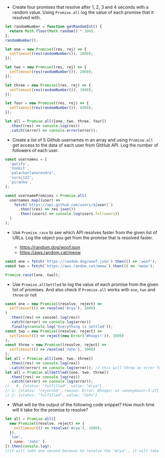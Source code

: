 - Create four promises that resolve after 1, 2, 3 and 4 seconds with a random value. Using `Promise.all` log the value of each promise that it resolved with.

```js
let randomNumber = function getRandomInt() {
  return Math.floor(Math.random() * 100);
};
randomNumber();

let one = new Promise((res, rej) => {
  setTimeout(res(randomNumber()), 1000);
});

let two = new Promise((res, rej) => {
  setTimeout(res(randomNumber()), 2000);
});

let three = new Promise((res, rej) => {
  setTimeout(res(randomNumber()), 3000);
});

let four = new Promise((res, rej) => {
  setTimeout(res(randomNumber()), 4000);
});

let all = Promise.all([one, two, three, four])
  .then((res) => console.log(res))
  .catch((error) => console.error(error));
```

- Create a list of 5 Github usernames in an array and using `Promise.all` get access to the data of each user from GitHub API. Log the number of followers of each user.

```js
const usernames = [
  'getify',
  'nnnkit',
  'palacharlanarendra',
  'suraj122',
  'piranha',
];

const usernamePromises = Promise.all(
  usernames.map((user) =>
    fetch(`https://api.github.com/users/${user}`)
      .then((res) => res.json())
      .then((users) => console.log(users.followers))
  )
);
```

- Use `Promise.race` to see which API resolves faster from the given list of URLs. Log the object you get from the promise that is resolved faster.

  - https://random.dog/woof.json
  - https://aws.random.cat/meow

```js
const one = fetch(`https://random.dog/woof.json`).then(() => 'woof');
const two = fetch(`https://aws.random.cat/meow`).then(() => 'meow');

Promise.race([one, two]);
```

- Use `Promise.allSettled` to log the value of each promise from the given list of promises. And also check if `Promise.all` works with `one`, `two` and `three` or not

```js
const one = new Promise((resolve, reject) =>
  setTimeout(() => resolve('Arya'), 1000)
)
  .then((res) => consoel.log(res))
  .catch((error) => console.log(error))
  .finally(console.log('Everything is settled'));
const two = new Promise((resolve, reject) =>
  setTimeout(() => reject(new Error('Whoops!')), 2000)
);
const three = new Promise((resolve, reject) =>
  setTimeout(() => resolve('John'), 3000)
);
let all = Promise.all([one, two, three])
  .then((res) => console.log(res))
  .catch((error) => console.log(error)); // this will throw an error for two .
let all = Promise.allSettled([one, two, three])
  .then((res) => console.log(res))
  .catch((error) => console.log(error));
//   0: {status: "fulfilled", value: "Arya"}
// 1: {status: "rejected", reason: Error: Whoops! at <anonymous>:5:27}
// 2: {status: "fulfilled", value: "John"}
```

- What will be the output of the following code snippet? How much time will it take for the promise to resolve?

```js
let all = Promise.all([
  new Promise((resolve, reject) => {
    setTimeout(() => resolve('Arya'), 1000);
  }),
  'Sam',
  { name: 'John' },
]).then(console.log);
//it will take one second.because to resolve the "Arya" , it will take like 1000ms.
```
